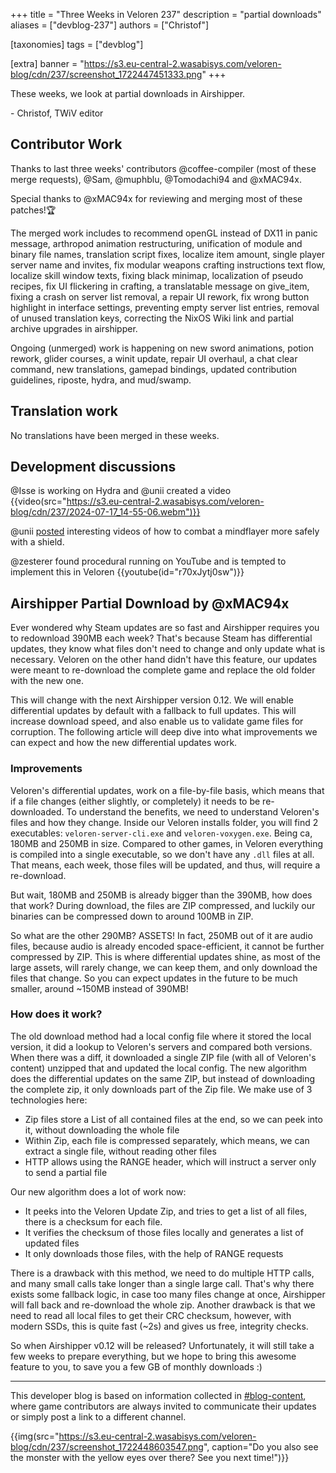+++
title = "Three Weeks in Veloren 237"
description = "partial downloads"
aliases = ["devblog-237"]
authors = ["Christof"]

[taxonomies]
tags = ["devblog"]

[extra]
banner = "https://s3.eu-central-2.wasabisys.com/veloren-blog/cdn/237/screenshot_1722447451333.png"
+++

These weeks, we look at partial downloads in Airshipper.

\- Christof, TWiV editor

## Contributor Work

Thanks to last three weeks' contributors @coffee-compiler (most of these merge requests), @Sam, @muphblu,
@Tomodachi94 and @xMAC94x.

Special thanks to @xMAC94x for reviewing and merging most of these patches!🏆

The merged work includes to recommend openGL instead of DX11 in panic message,
arthropod animation restructuring,
unification of module and binary file names, translation script fixes, localize item amount,
single player server name and invites, fix modular weapons crafting instructions text flow,
localize skill window texts, fixing black minimap, localization of pseudo recipes,
fix UI flickering in crafting, a translatable message on give_item,
fixing a crash on server list removal, a repair UI rework, fix wrong button highlight in
interface settings, preventing empty server list entries, removal of unused translation keys,
correcting the NixOS Wiki link and partial archive upgrades in airshipper.

Ongoing (unmerged) work is happening on new sword animations, potion rework,
glider courses, a winit update, repair UI overhaul, a chat clear command,
new translations, gamepad bindings, updated contribution guidelines,
riposte, hydra, and mud/swamp.

## Translation work

No translations have been merged in these weeks.

## Development discussions

@Isse is working on Hydra and @unii created a video {{video(src="https://s3.eu-central-2.wasabisys.com/veloren-blog/cdn/237/2024-07-17_14-55-06.webm")}}

@unii [posted](https://discord.com/channels/449602562165833758/523568428905398283/1262487151413694504) interesting
videos of how to combat a mindflayer more safely with a shield.

@zesterer found procedural running on YouTube and is tempted to implement this in Veloren {{youtube(id="r70xJytj0sw")}}

## Airshipper Partial Download by @xMAC94x

Ever wondered why Steam updates are so fast and Airshipper requires you to redownload 390MB each week?
That's because Steam has differential updates, they know what files don't need to change and only update what is necessary.
Veloren on the other hand didn't have this feature, our updates were meant to re-download the complete game and replace the old folder with the new one.

This will change with the next Airshipper version 0.12.
We will enable differential updates by default with a fallback to full updates.
This will increase download speed, and also enable us to validate game files for corruption.
The following article will deep dive into what improvements we can expect and how the new differential updates work.

### Improvements

Veloren's differential updates, work on a file-by-file basis, which means that if a file changes (either slightly, or completely) it needs to be re-downloaded.
To understand the benefits, we need to understand Veloren's files and how they change.
Inside our Veloren installs folder, you will find 2 executables: `veloren-server-cli.exe` and `veloren-voxygen.exe`. Being ca, 180MB and 250MB in size.
Compared to other games, in Veloren everything is compiled into a single executable, so we don't have any `.dll` files at all.
That means, each week, those files will be updated, and thus, will require a re-download.

But wait, 180MB and 250MB is already bigger than the 390MB, how does that work?
During download, the files are ZIP compressed, and luckily our binaries can be compressed down to around 100MB in ZIP.

So what are the other 290MB? ASSETS!
In fact, 250MB out of it are audio files, because audio is already encoded space-efficient, it cannot be further compressed by ZIP.
This is where differential updates shine, as most of the large assets, will rarely change, we can keep them, and only download the files that change.
So you can expect updates in the future to be much smaller, around ~150MB instead of 390MB!

### How does it work?

The old download method had a local config file where it stored the local version, it did a lookup to Veloren's servers and compared both versions. When there was a diff, it downloaded a single ZIP file (with all of Veloren's content) unzipped that and updated the local config.
The new algorithm does the differential updates on the same ZIP, but instead of downloading the complete zip, it only downloads part of the Zip file. We make use of 3 technologies here:

- Zip files store a List of all contained files at the end, so we can peek into it, without downloading the whole file
- Within Zip, each file is compressed separately, which means, we can extract a single file, without reading other files
- HTTP allows using the RANGE header, which will instruct a server only to send a partial file

Our new algorithm does a lot of work now:

- It peeks into the Veloren Update Zip, and tries to get a list of all files, there is a checksum for each file.
- It verifies the checksum of those files locally and generates a list of updated files
- It only downloads those files, with the help of RANGE requests

There is a drawback with this method, we need to do multiple HTTP calls, and many small calls take longer than a single large call. That's why there exists some fallback logic, in case too many files change at once, Airshipper will fall back and re-download the whole zip.
Another drawback is that we need to read all local files to get their CRC checksum, however, with modern SSDs, this is quite fast (~2s) and gives us free, integrity checks.

So when Airshipper v0.12 will be released? Unfortunately, it will still take a few weeks to prepare everything, but we hope to bring this awesome feature to you, to save you a few GB of monthly downloads :)

----

This developer blog is based on information collected in [#blog-content](https://discord.com/channels/449602562165833758/597826574095613962),
where game contributors are always invited to communicate their updates
or simply post a link to a different channel.

{{img(src="https://s3.eu-central-2.wasabisys.com/veloren-blog/cdn/237/screenshot_1722448603547.png", caption="Do you also see the monster with the yellow eyes over there? See you next time!")}}
